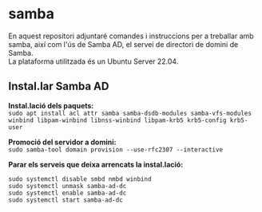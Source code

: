 # samba
En aquest repositori adjuntaré comandes i instruccions per a treballar amb samba, així com l'ús de Samba AD, el servei de directori de domini de Samba.  
La plataforma utilitzada és un Ubuntu Server 22.04.  

## Instal.lar Samba AD
**Instal.lació dels paquets:**  
```sudo apt install acl attr samba samba-dsdb-modules samba-vfs-modules winbind libpam-winbind libnss-winbind libpam-krb5 krb5-config krb5-user```

**Promoció del servidor a domini:**  
```sudo samba-tool domain provision --use-rfc2307 --interactive```

**Parar els serveis que deixa arrencats la instal.lació:**  
```sudo systemctl stop smbd nmbd winbind
sudo systemctl disable smbd nmbd winbind
sudo systemctl unmask samba-ad-dc
sudo systemctl enable samba-ad-dc
sudo systemctl start samba-ad-dc
```


